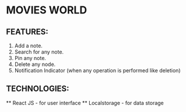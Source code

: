 # MOVIES WORLD




## FEATURES:
1) Add a note.
2) Search for any note.
3) Pin any note.
4) Delete any node.
5) Notification Indicator (when any operation is performed like deletion)

## TECHNOLOGIES:

** React JS - for user interface
** Localstorage - for data storage
